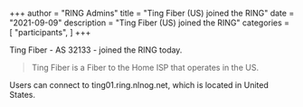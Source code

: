 +++
author = "RING Admins"
title = "Ting Fiber (US) joined the RING"
date = "2021-09-09"
description = "Ting Fiber (US) joined the RING"
categories = [
    "participants",
]
+++

Ting Fiber - AS 32133 - joined the RING today.

> Ting Fiber is a Fiber to the Home ISP that operates in the US.

Users can connect to ting01.ring.nlnog.net, which is located in United States.
